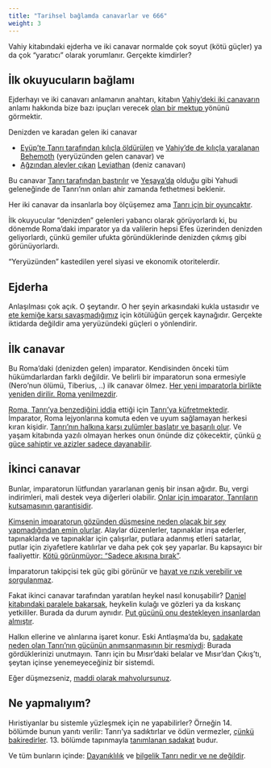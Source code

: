 ```yaml
---
title: "Tarihsel bağlamda canavarlar ve 666"
weight: 3
---
```



Vahiy kitabındaki ejderha ve iki canavar normalde çok soyut (kötü güçler) ya da çok “yaratıcı” olarak yorumlanır. Gerçekte kimdirler?


## İlk okuyucuların bağlamı

<a name="b8d0"></a>
Ejderhayı ve iki canavarı anlamanın anahtarı, kitabın [Vahiy’deki iki canavarın](https://www.bibleserver.com/TR/Vahiy13) anlamı hakkında bize bazı ipuçları verecek [olan bir mektup ](../../../background/literature/expl/the-book-of-revelation-how-to-read-it)yönünü görmektir.

Denizden ve karadan gelen iki canavar

- [Eyüp’te Tanrı tarafından kılıçla öldürülen](https://www.bibleserver.com/TR/Ey%C3%BCp40%3A19) ve [Vahiy’de de kılıçla yaralanan](https://www.bibleserver.com/TR/Vahiy13%3A14) [Behemoth](https://www.bibleserver.com/TR/Ey%C3%BCp40%3A15-24) (yeryüzünden gelen canavar) ve
- [Ağzından alevler çıkan](https://www.bibleserver.com/TR/Ey%C3%BCp41%3A19) [Leviathan](https://www.bibleserver.com/TR/Ey%C3%BCp41) (deniz canavarı)


Bu canavar [Tanrı tarafından bastırılır](https://www.bibleserver.com/TR/Ey%C3%BCp7%3A12) ve [Yeşaya’da](https://www.bibleserver.com/TR/Ye%C5%9Faya27%3A1) olduğu gibi Yahudi geleneğinde de Tanrı’nın onları ahir zamanda fethetmesi beklenir.

Her iki canavar da insanlarla boy ölçüşemez ama [Tanrı için bir oyuncaktır](https://www.bibleserver.com/TR/Mezmur104%3A26).

İlk okuyucular “denizden” gelenleri yabancı olarak görüyorlardı ki, bu dönemde Roma’daki imparator ya da valilerin hepsi Efes üzerinden denizden geliyorlardı, çünkü gemiler ufukta göründüklerinde denizden çıkmış gibi görünüyorlardı.

“Yeryüzünden” kastedilen yerel siyasi ve ekonomik otoritelerdir.


## Ejderha

<a name="744e"></a>
Anlaşılması çok açık. O şeytandır. O her şeyin arkasındaki kukla ustasıdır ve [ete kemiğe karşı savaşmadığımız](https://www.bibleserver.com/TR/Efesliler6%3A12) için kötülüğün gerçek kaynağıdır. Gerçekte iktidarda değildir ama yeryüzündeki güçleri o yönlendirir.


## İlk canavar

<a name="f803"></a>
Bu Roma’daki (denizden gelen) imparator. Kendisinden önceki tüm hükümdarlardan farklı değildir. Ve belirli bir imparatorun sona ermesiyle (Nero’nun ölümü, Tiberius, ..) ilk canavar ölmez. [Her yeni imparatorla birlikte yeniden dirilir. Roma yenilmezdir](https://www.bibleserver.com/TR/Vahiy13%3A3-4).

[Roma, Tanrı’ya benzediğini iddia](../../../background/history/expl/pax-romana-key-to-understand-the-book-of-revelation) ettiği için [Tanrı’ya küfretmektedir](https://www.bibleserver.com/TR/Vahiy13%3A4-6). İmparator, Roma lejyonlarına komuta eden ve uyum sağlamayan herkesi kıran kişidir. [Tanrı’nın halkına karşı zulümler başlatır ve başarılı olur](https://www.bibleserver.com/TR/Vahiy13%3A7-8). Ve yaşam kitabında yazılı olmayan herkes onun önünde diz çökecektir, çünkü [o güce sahiptir ve azizler sadece dayanabilir](https://www.bibleserver.com/TR/Vahiy13%3A10).


## İkinci canavar

<a name="929e"></a>
Bunlar, imparatorun lütfundan yararlanan geniş bir insan ağıdır. Bu, vergi indirimleri, mali destek veya diğerleri olabilir. [Onlar için imparator, Tanrıların kutsamasının garantisidir](../../../background/history/expl/pax-romana-key-to-understand-the-book-of-revelation).

[Kimsenin imparatorun gözünden düşmesine neden olacak bir şey yapmadığından emin olurlar](https://www.bibleserver.com/TR/Vahiy13%3A12). Alaylar düzenlerler, tapınaklar inşa ederler, tapınaklarda ve tapınaklar için çalışırlar, putlara adanmış etleri satarlar, putlar için ziyafetlere katılırlar ve daha pek çok şey yaparlar. Bu kapsayıcı bir faaliyettir. [Kötü görünmüyor: “Sadece akışına bırak”](https://www.bibleserver.com/TR/Vahiy13%3A11).

İmparatorun takipçisi tek güç gibi görünür ve [hayat ve rızık verebilir ve sorgulanmaz](https://www.bibleserver.com/TR/Vahiy13%3A13-14).

Fakat ikinci canavar tarafından yaratılan heykel nasıl konuşabilir? [Daniel kitabındaki paralele bakarsak](https://www.bibleserver.com/TR/Daniel3%3A4-12), heykelin kulağı ve gözleri ya da kıskanç yetkililer. Burada da durum aynıdır. [Put gücünü onu destekleyen insanlardan almıştır](https://www.bibleserver.com/TR/Vahiy13%3A15).

Halkın ellerine ve alınlarına işaret konur. Eski Antlaşma’da bu, [sadakate neden olan Tanrı’nın gücünün anımsanmasının bir resmiydi](https://www.bibleserver.com/TR/M%C4%B1s%C4%B1rdan%20%C3%87%C4%B1k%C4%B1%C5%9F13%3A16): Burada gördüklerinizi unutmayın. Tanrı için bu Mısır’daki belalar ve Mısır’dan Çıkış’tı, şeytan içinse yenemeyeceğiniz bir sistemdi.

Eğer düşmezseniz, [maddi olarak mahvolursunuz](https://www.bibleserver.com/TR/Vahiy13%3A16-17).


## Ne yapmalıyım?

<a name="93e3"></a>
Hıristiyanlar bu sistemle yüzleşmek için ne yapabilirler? Örneğin 14. bölümde bunun yanıtı verilir: Tanrı’ya sadıktırlar ve ödün vermezler, [çünkü bakiredirler](https://www.bibleserver.com/TR/Vahiy14%3A4). 13. bölümde tapınmayla [tanımlanan sadakat](https://www.bibleserver.com/TR/Vahiy13%3A8) budur.

Ve tüm bunların içinde: [Dayanıklılık](https://www.bibleserver.com/TR/Vahiy13%3A10) ve [bilgelik Tanrı nedir ve ne değildir](https://www.bibleserver.com/TR/Vahiy13%3A18).






[](https://github.com/revelation-today/revelation-today/blob/main/exampleSite/content/docs/content/beasts/expl/the-beasts-and-the-666-in-historical-context.tr.md)
